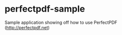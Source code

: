 perfectpdf-sample
=================

Sample application showing off how to use PerfectPDF (http://perfectpdf.net)
